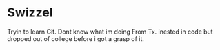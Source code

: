 # Swizzel
Tryin to learn Git. Dont know what im doing
From Tx. inested in code but dropped out of college before i got a grasp of it.
